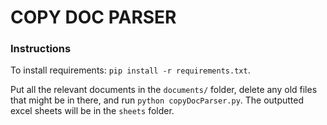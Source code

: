 # COPY DOC PARSER 

### Instructions

To install requirements: `pip install -r requirements.txt`.

Put all the relevant documents in the `documents/` folder, delete any old files that might be in there, and run `python copyDocParser.py`. The outputted excel sheets will be in the `sheets` folder.
